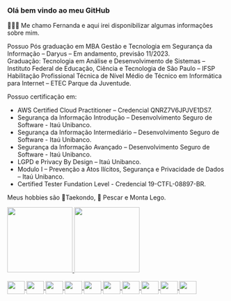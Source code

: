 ### Olá bem vindo ao meu GitHub 
👩🏻‍💻 Me chamo Fernanda e aqui irei disponibilizar algumas informações sobre mim.

Possuo Pós graduação em MBA Gestão e Tecnologia em Segurança da Informação – Daryus – Em andamento, previsão 11/2023.</br>
Graduação: Tecnologia em Análise e Desenvolvimento de Sistemas – Instituto Federal de Educação, Ciência e Tecnologia de São Paulo – IFSP</br>
Habilitação Profissional Técnica de Nível Médio de Técnico em Informática para Internet – ETEC Parque da Juventude.
<p>Possuo certificação em:
<ul>
<li>AWS Certified Cloud Practitioner – Credencial QNRZ7V6JPJVE1DS7.</li>
<li>Segurança da Informação Introdução – Desenvolvimento Seguro de Software - Itaú Unibanco.</li>
<li>Segurança da Informação Intermediário – Desenvolvimento Seguro de Software - Itaú Unibanco.</li>
<li>Segurança da Informação Avançado – Desenvolvimento Seguro de Software - Itaú Unibanco.</li>
<li>LGPD e Privacy By Design – Itaú Unibanco.</li>
<li>Modulo I – Prevenção a Atos Ilícitos, Segurança e Privacidade de Dados – Itaú Unibanco.</li>
<li>Certified Tester Fundation Level - Credencial 19-CTFL-08897-BR.</li>
</ul>

<p> Meus hobbies são 🥋Taekondo, 🎣 Pescar e Monta Lego.</p>

<div>
<a href="https://github.com/Fushikai">
<img height="150em" src="https://github-readme-stats.vercel.app/api?username=Fushikai&show_icons=true&theme=transparent"/>
<img height="150em" src="https://github-readme-stats.vercel.app/api/top-langs/?username=Fushikai&show_icons=true&bg_color=00000000"/>
</div>
<div style="display: inline_block"><br>
<img align="center" alt="" height="30" width="40" src="https://cdn.jsdelivr.net/gh/devicons/devicon/icons/python/python-original.svg">
<img align="center" alt="" height="30" width="40" src="https://cdn.jsdelivr.net/gh/devicons/devicon/icons/selenium/selenium-original.svg">
<img align="center" alt="" height="30" width="40" src="https://cdn.jsdelivr.net/gh/devicons/devicon/icons/cucumber/cucumber-plain.svg">
<img align="center" alt="" height="30" width="40" src="https://cdn.jsdelivr.net/gh/devicons/devicon/icons/jira/jira-original.svg">
<img align="center" alt="" height="30" width="40" src="https://cdn.jsdelivr.net/gh/devicons/devicon/icons/confluence/confluence-original.svg">
<img align="center" alt="" height="30" width="40" src="https://cdn.jsdelivr.net/gh/devicons/devicon/icons/amazonwebservices/amazonwebservices-original.svg">
<img align="center" alt="" height="30" width="40" src="https://cdn.jsdelivr.net/gh/devicons/devicon/icons/mysql/mysql-original.svg">
<img align="center" alt="" height="30" width="40" src="https://cdn.jsdelivr.net/gh/devicons/devicon/icons/grafana/grafana-original.svg">
<img align="center" alt="" height="30" width="40" src="https://cdn.jsdelivr.net/gh/devicons/devicon/icons/jenkins/jenkins-original.svg">
<img align="center" alt="" height="30" width="40" src="https://cdn.jsdelivr.net/gh/devicons/devicon/icons/jupyter/jupyter-original.svg">
